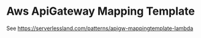 # Aws ApiGateway Mapping Template

See https://serverlessland.com/patterns/apigw-mappingtemplate-lambda